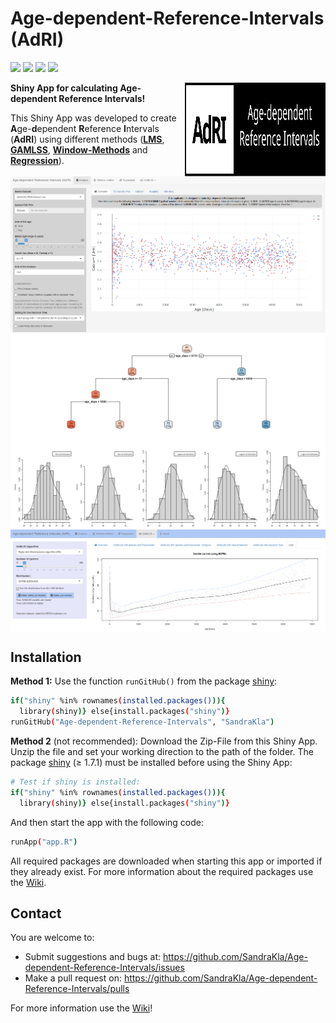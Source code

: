 # Age-dependent-Reference-Intervals (AdRI)

[![](https://img.shields.io/github/license/SandraKla/Age-dependent-Reference-Intervals.svg)]()
[![](https://img.shields.io/github/last-commit/SandraKla/Age-dependent-Reference-Intervals/master.svg)]()
[![](https://img.shields.io/github/languages/count/SandraKla/Age-dependent-Reference-Intervals.svg)]()
[![](https://img.shields.io/github/languages/top/SandraKla/Age-dependent-Reference-Intervals.svg)]()

<img src="www/Logo.svg" width="225px" height="150px" align="right"/>

**Shiny App for calculating Age-dependent Reference Intervals!**

This Shiny App was developed to create **A**ge-**d**ependent **R**eference **I**ntervals (**AdRI**) using different methods ([**LMS**](https://github.com/SandraKla/Age-dependent-Reference-Intervals/wiki/Generalized-additive-models-for-location,-scale-and-shape-(GAMLSS)#lms), [**GAMLSS**](https://github.com/SandraKla/Age-dependent-Reference-Intervals/wiki/Generalized-additive-models-for-location,-scale-and-shape-(GAMLSS)), [**Window-Methods**](https://github.com/SandraKla/Age-dependent-Reference-Intervals/wiki/Window-Methods) and [**Regression**](https://github.com/SandraKla/Age-dependent-Reference-Intervals/wiki/Regression)).

<img src="www/shiny_overview.png" align="center"/>
<img src="www/shiny_tree.png" align="center"/>
<img src="www/shiny_gamlss.png" align="center"/>

## Installation 

**Method 1:**
Use the function ```runGitHub()``` from the package [shiny](https://cran.r-project.org/web/packages/shiny/index.html):

```bash
if("shiny" %in% rownames(installed.packages())){
  library(shiny)} else{install.packages("shiny")}
runGitHub("Age-dependent-Reference-Intervals", "SandraKla")
```

**Method 2** (not recommended):
Download the Zip-File from this Shiny App. Unzip the file and set your working direction to the path of the folder. 
The package [shiny](https://cran.r-project.org/web/packages/shiny/index.html) (≥ 1.7.1) must be installed before using the Shiny App:

```bash
# Test if shiny is installed:
if("shiny" %in% rownames(installed.packages())){
  library(shiny)} else{install.packages("shiny")}
```
And then start the app with the following code:
```bash
runApp("app.R")
```

All required packages are downloaded when starting this app or imported if they already exist. For more information about the required packages use the [Wiki](https://github.com/SandraKla/Age-dependent-Reference-Intervals/wiki/Versions).

## Contact

You are welcome to:
- Submit suggestions and bugs at: https://github.com/SandraKla/Age-dependent-Reference-Intervals/issues
- Make a pull request on: https://github.com/SandraKla/Age-dependent-Reference-Intervals/pulls

For more information use the [Wiki](https://github.com/SandraKla/Age-dependent-Reference-Intervals/wiki)! 
